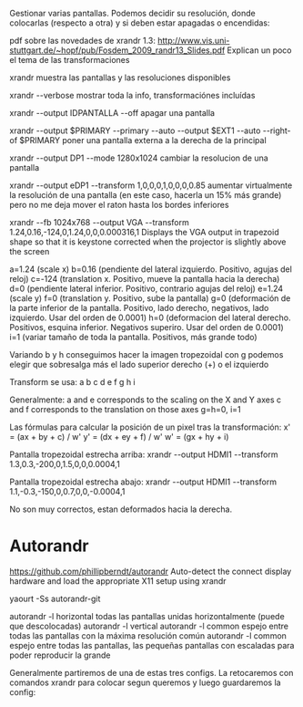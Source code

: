 Gestionar varias pantallas.
Podemos decidir su resolución, donde colocarlas (respecto a otra) y si deben estar apagadas o encendidas:

pdf sobre las novedades de xrandr 1.3: http://www.vis.uni-stuttgart.de/~hopf/pub/Fosdem_2009_randr13_Slides.pdf
Explican un poco el tema de las transformaciones

xrandr
  muestra las pantallas y las resoluciones disponibles

xrandr --verbose
  mostrar toda la info, transformaciónes incluídas

xrandr --output IDPANTALLA --off
  apagar una pantalla

xrandr --output $PRIMARY --primary --auto --output $EXT1 --auto --right-of $PRIMARY
  poner una pantalla externa a la derecha de la principal

xrandr --output DP1 --mode 1280x1024
  cambiar la resolucion de una pantalla

xrandr --output eDP1 --transform 1,0,0,0,1,0,0,0,0.85
  aumentar virtualmente la resolución de una pantalla (en este caso, hacerla un 15% más grande)
  pero no me deja mover el raton hasta los bordes inferiores

xrandr --fb 1024x768 --output VGA --transform 1.24,0.16,-124,0,1.24,0,0,0.000316,1
  Displays the VGA output in trapezoid shape so that it is keystone corrected when the projector is slightly above the screen

a=1.24 (scale x)
b=0.16 (pendiente del lateral izquierdo. Positivo, agujas del reloj)
c=-124 (translation x. Positivo, mueve la pantalla hacia la derecha)
d=0 (pendiente lateral inferior. Positivo, contrario agujas del reloj)
e=1.24 (scale y)
f=0 (translation y. Positivo, sube la pantalla)
g=0 (deformación de la parte inferior de la pantalla. Positivo, lado derecho, negativos, lado izquierdo. Usar del orden de 0.0001)
h=0 (deformacion del lateral derecho. Positivos, esquina inferior. Negativos superiro. Usar del orden de 0.0001)
i=1 (variar tamaño de toda la pantalla. Positivos, más grande todo)

Variando b y h conseguimos hacer la imagen tropezoidal
  con g podemos elegir que sobresalga más el lado superior derecho (+) o el izquierdo

Transform se usa:
a b c
d e f
g h i

Generalmente: a and e corresponds to the scaling on the X and Y axes
              c and f corresponds to the translation on those axes
              g=h=0, i=1

Las fórmulas para calcular la posición de un pixel tras la transformación:
 x' = (ax + by + c) / w'
 y' = (dx + ey + f) / w'
 w' = (gx + hy + i)


Pantalla tropezoidal estrecha arriba:
xrandr --output HDMI1 --transform 1.3,0.3,-200,0,1.5,0,0,0.0004,1

Pantalla tropezoidal estrecha abajo:
xrandr --output HDMI1 --transform 1.1,-0.3,-150,0,0.7,0,0,-0.0004,1

No son muy correctos, estan deformados hacia la derecha.

# Autorandr
https://github.com/phillipberndt/autorandr
Auto-detect the connect display hardware and load the appropriate X11 setup using xrandr

yaourt -Ss autorandr-git

autorandr -l horizontal
  todas las pantallas unidas horizontalmente (puede que descolocadas)
autorandr -l vertical
autorandr -l common
  espejo entre todas las pantallas con la máxima resolución común
autorandr -l common
  espejo entre todas las pantallas, las pequeñas pantallas con escaladas para poder reproducir la grande

Generalmente partiremos de una de estas tres configs. La retocaremos con comandos xrandr para colocar segun queremos y luego guardaremos la config:

